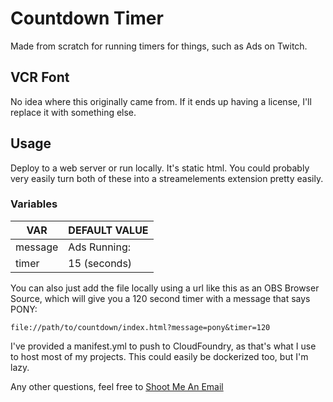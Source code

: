 # Countdown Timer

Made from scratch for running timers for things, such as Ads on Twitch.

## VCR Font

No idea where this originally came from. If it ends up having a license, I'll replace it with something else.

## Usage

Deploy to a web server or run locally. It's static html. You could probably very easily turn both of these into a streamelements extension pretty easily.

### Variables

| VAR  |  DEFAULT VALUE |
|---|---|
| message | Ads Running: |
| timer  |  15 (seconds) |

You can also just add the file locally using a url like this as an OBS Browser Source, which will give you a 120 second timer with a message that says PONY:

```file://path/to/countdown/index.html?message=pony&timer=120```

I've provided a manifest.yml to push to CloudFoundry, as that's what I use to host most of my projects. This could easily be dockerized too, but I'm lazy.

Any other questions, feel free to [Shoot Me An Email](mailto:github@antitux.dev)
